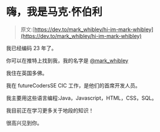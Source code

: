 # 嗨，我是马克·怀伯利

> 原文:[https://dev.to/mark_whibley/hi-im-mark-whibley](https://dev.to/mark_whibley/hi-im-mark-whibley)

我已经编码 23 年了。

你可以在推特上找到我，我的名字是 [@mark_whibley](https://twitter.com/mark_whibley)

我住在英国多佛。

我在 futureCodersSE CIC 工作，是他们的首席开发人员。

我主要用这些语言编程:Java，Javascript，HTML，CSS，SQL。

我目前正在学习更多关于地段的知识！

很高兴见到你。